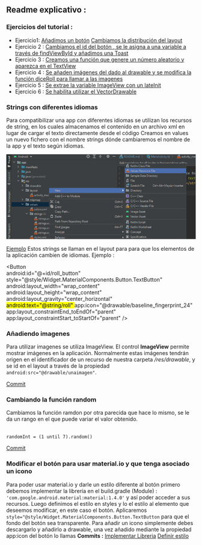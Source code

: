 ## Readme explicativo :
### Ejercicios del tutorial :

-  Ejercicio1:
   [Añadimos un botón](https://github.com/patriciamv97/DiceRoller1/commit/2eb6ab1e194ef76130b853138a9ed7215397ad72)
   [Cambiamos la distribución del layout](https://github.com/patriciamv97/DiceRoller1/commit/1e2fa433a2fa3cd194f2f416bfc2da965584dd58)
- Ejercicio 2 :
  [Cambiamos el id del botón , se le asigna a una variable a través de findViewById y  añadimos una Toast  ](https://github.com/patriciamv97/DiceRoller1/commit/a2c494983bbe1f0649268e587a0b866dff5910eb)
- Ejercicio 3 :
  [Creamos una función que genere un número aleatorio y aparezca en el TextView](https://github.com/patriciamv97/DiceRoller1/commit/d040e174b40732b55298456d1f4eefe3ffee70ed)
- Ejercicio 4 :
  [Se añaden imágenes del dado al drawable y se modifica la función diceRoll para llamar a las imagenes](https://github.com/patriciamv97/DiceRoller1/commit/8242e68fe732e2e40317fc596647829829cb87b5)
- Ejercicio 5 :
  [Se extrae la variable ImageView con un lateInit ](https://github.com/patriciamv97/DiceRoller1/commit/1e2fa433a2fa3cd194f2f416bfc2da965584dd58)
- Ejercicio 6 :
  [Se habilita utilizar el VectorDrawable](https://github.com/patriciamv97/DiceRoller1/commit/d3ea3c9a60c09e61c485070661e22f2d5fcb1465)

### Strings con diferentes idiomas

Para compatibilizar una app con diferentes idiomas se utilizan los recursos de string,  en los cuales  almacenamos el contenido en un archivo xml en lugar de cargar el texto directamente desde el código
Creamos en values  un nuevo fichero con el nombre strings dónde  cambiaremos el nombre de la app y el texto según idiomas.

![Foto](https://github.com/patriciamv97/DiceRoller1/blob/solucion/screenshots/2021-10-13%20(2).png)

[Ejemplo](https://github.com/patriciamv97/DiceRoller1/commit/a06a6d666debe247cd51069a5cdac9c2a25bd94b)
Estos strings se llaman en  el layout para para que los elementos de la aplicación cambien de idiomas. Ejemplo :

<Button  
android:id="@+id/roll_button"  
style="@style/Widget.MaterialComponents.Button.TextButton"  
android:layout_width="wrap_content"  
android:layout_height="wrap_content"  
android:layout_gravity="center_horizontal"  
<mark>  android:text="@string/roll"  </mark>
app:icon="@drawable/baseline_fingerprint_24"  
app:layout_constraintEnd_toEndOf="parent"  
app:layout_constraintStart_toStartOf="parent" />

### Añadiendo imagenes

Para utilizar imagenes se utiliza  ImageView.
El control **ImageView** permite mostrar imágenes en la aplicación.
Normalmente estas imágenes tendrán origen en el identificador de un    	recurso de nuestra carpeta _/res/drawable_,  y se id en el layout a través de la propiedad `android:src="@drawable/unaimagen"`.

[Commit](https://github.com/patriciamv97/DiceRoller1/commit/8242e68fe732e2e40317fc596647829829cb87b5)



### Cambiando la función random
Cambiamos la función ramdon por otra parecida que hace lo mismo,  se le da un rango en el que puede variar el valor obtenido.
~~~

randomInt = (1 until 7).random()

~~~
[Commit](https://github.com/patriciamv97/DiceRoller1/commit/b6df0297a95064cea172db471ba64bf1bb4ea013)

### Modificar el botón para usar material.io y que tenga asociado un icono

Para poder usar material.io y darle un estilo diferente al botón primero debemos implementar la librería en el build.gradle (Module) :    `'com.google.android.material:material:1.4.0'`
y así poder acceder a sus recursos.
Luego definimos el estilo en styles y lo  el estilo al elemento que deseemos modificar, en este caso el botón.
Aplicaremos  `style="@style/Widget.MaterialComponents.Button.TextButton`
para que el fondo del botón sea transparente.
Para añadir un icono simplemente debes descargarlo y añadirlo a drawable, una vez añadido mediante la propiedad app:icon del botón lo llamas
**Commits :**
[Implementar Libreria](https://github.com/patriciamv97/DiceRoller1/commit/4a6b5d7ae581e59bc821b554aa5d49d6b8a84b8f)
[Definir estilo](https://github.com/patriciamv97/DiceRoller1/commit/b69c5c6165b2370e3db83c95a876bd8d1601c9a3)
